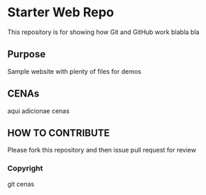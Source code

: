 # Starter Web Repo

This repository is for showing how Git and GitHub work
blabla bla
## Purpose

Sample website with plenty of files for demos

## CENAs
aqui adicionae cenas

## HOW TO CONTRIBUTE

Please fork this repository and then issue pull request for review

### Copyright

git cenas